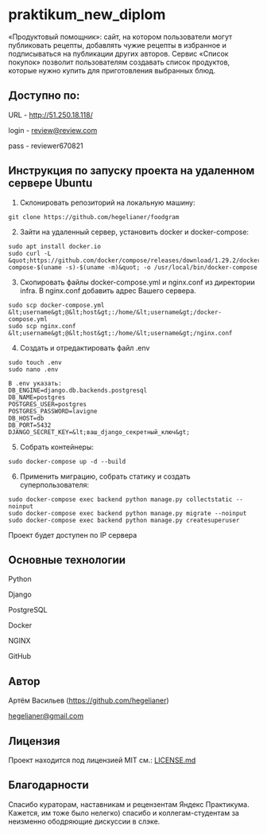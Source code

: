# praktikum_new_diplom

«Продуктовый помощник»: сайт, на котором пользователи могут публиковать рецепты, добавлять чужие рецепты в избранное и подписываться на публикации других авторов. Сервис «Список покупок» позволит пользователям создавать список продуктов, которые нужно купить для приготовления выбранных блюд.

## Доступно по:
URL - http://51.250.18.118/

login - review@review.com

pass - reviewer670821

## Инструкция по запуску проекта на удаленном сервере Ubuntu
1) Склонировать репозиторий на локальную машину:
```
git clone https://github.com/hegelianer/foodgram
```

2) Зайти на удаленный сервер, установить docker и docker-compose:
```
sudo apt install docker.io
sudo curl -L &quot;https://github.com/docker/compose/releases/download/1.29.2/docker-
compose-$(uname -s)-$(uname -m)&quot; -o /usr/local/bin/docker-compose
```

3) Cкопировать файлы docker-compose.yml и nginx.conf из директории infra. В nginx.conf добавить адрес Вашего сервера.

```
sudo scp docker-compose.yml &lt;username&gt;@&lt;host&gt;:/home/&lt;username&gt;/docker-compose.yml
sudo scp nginx.conf &lt;username&gt;@&lt;host&gt;:/home/&lt;username&gt;/nginx.conf
```


4) Cоздать и отредактировать файл .env
```
sudo touch .env
sudo nano .env
```

    В .env указать:
    DB_ENGINE=django.db.backends.postgresql
    DB_NAME=postgres
    POSTGRES_USER=postgres
    POSTGRES_PASSWORD=lavigne
    DB_HOST=db
    DB_PORT=5432
    DJANGO_SECRET_KEY=&lt;ваш_django_секретный_ключ&gt;

5) Собрать контейнеры:
```
sudo docker-compose up -d --build
```

6) Применить миграцию, собрать статику и создать суперпользователя:
```
sudo docker-compose exec backend python manage.py collectstatic --noinput
sudo docker-compose exec backend python manage.py migrate --noinput
sudo docker-compose exec backend python manage.py createsuperuser
```

Проект будет доступен по IP сервера

## Основные технологии

Python

Django

PostgreSQL

Docker

NGINX

GitHub


## Автор
Артём Васильев
(https://github.com/hegelianer)

hegelianer@gmail.com

## Лицензия
Проект находится под лицензией MIT см.: [LICENSE.md](LICENSE.md)

## Благодарности
Спасибо кураторам, наставникам и рецензентам Яндекс Практикума. Кажется, им тоже было
нелегко) спасибо и коллегам-студентам за неизменно ободряющие дискуссии в слэке.